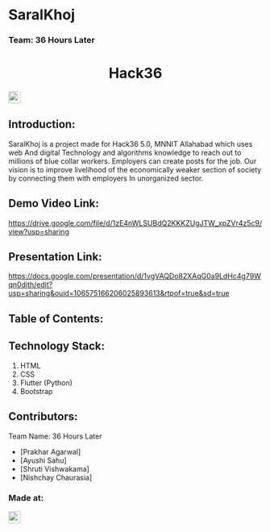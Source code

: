# SaralKhoj
### Team: 36 Hours Later


<h1 align="center">Hack36 </h1>
<p align="center">
</p>

<a href="https://hack36.com"> <img src="https://cutt.ly/BuiltAtHack36" height=24px> </a>


## Introduction:
SaralKhoj is a project made for Hack36 5.0, MNNIT Allahabad which uses web And digital Technology and algorithms knowledge to reach out to millions of blue collar workers.
Employers can create posts for the job.
Our vision is to improve livelihood of the economically weaker section of society by connecting them with employers In unorganized sector.
  
## Demo Video Link:
  <a href="https://drive.google.com/file/d/1zE4nWLSUBdQ2KKKZUgJTW_xpZVr4z5c9/view?usp=sharing">https://drive.google.com/file/d/1zE4nWLSUBdQ2KKKZUgJTW_xpZVr4z5c9/view?usp=sharing</a>
  
## Presentation Link:
  <a href="https://cutt.ly/H365PPT"> https://docs.google.com/presentation/d/1vgVAQDo82XAqG0a9LdHc4g79Wqn0dith/edit?usp=sharing&ouid=106575166206025893613&rtpof=true&sd=true </a>
  
  
## Table of Contents:

## Technology Stack:
  1) HTML
  2) CSS
  3) Flutter (Python)
  4) Bootstrap
  

## Contributors:

Team Name: 36 Hours Later

* [Prakhar Agarwal]
* [Ayushi Sahu]
* [Shruti Vishwakama]
* [Nishchay Chaurasia]


### Made at:
<a href="https://hack36.com"> <img src="https://cutt.ly/BuiltAtHack36" height=24px> </a>
